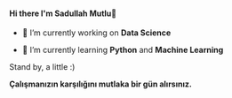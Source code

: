 #### Hi there I'm Sadullah Mutlu👋 

* 🔭 I’m currently working on **Data Science**

* 🌱 I’m currently learning **Python** and **Machine Learning**

Stand by, a little :)

**Çalışmanızın karşılığını mutlaka bir gün alırsınız.**

<!--
**sadullahmutlu/sadullahmutlu** is a ✨ _special_ ✨ repository because its `README.md` (this file) appears on your GitHub profile.

Here are some ideas to get you started:


-->
